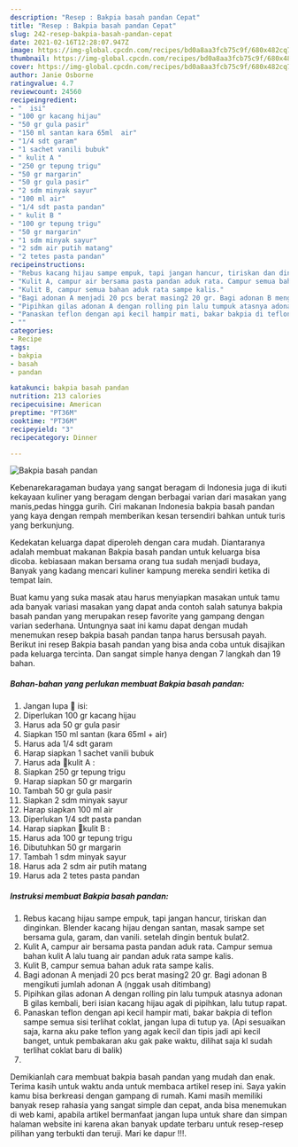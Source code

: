 ```yaml
---
description: "Resep : Bakpia basah pandan Cepat"
title: "Resep : Bakpia basah pandan Cepat"
slug: 242-resep-bakpia-basah-pandan-cepat
date: 2021-02-16T12:28:07.947Z
image: https://img-global.cpcdn.com/recipes/bd0a8aa3fcb75c9f/680x482cq70/bakpia-basah-pandan-foto-resep-utama.jpg
thumbnail: https://img-global.cpcdn.com/recipes/bd0a8aa3fcb75c9f/680x482cq70/bakpia-basah-pandan-foto-resep-utama.jpg
cover: https://img-global.cpcdn.com/recipes/bd0a8aa3fcb75c9f/680x482cq70/bakpia-basah-pandan-foto-resep-utama.jpg
author: Janie Osborne
ratingvalue: 4.7
reviewcount: 24560
recipeingredient:
- "  isi"
- "100 gr kacang hijau"
- "50 gr gula pasir"
- "150 ml santan kara 65ml  air"
- "1/4 sdt garam"
- "1 sachet vanili bubuk"
- " kulit A "
- "250 gr tepung trigu"
- "50 gr margarin"
- "50 gr gula pasir"
- "2 sdm minyak sayur"
- "100 ml air"
- "1/4 sdt pasta pandan"
- " kulit B "
- "100 gr tepung trigu"
- "50 gr margarin"
- "1 sdm minyak sayur"
- "2 sdm air putih matang"
- "2 tetes pasta pandan"
recipeinstructions:
- "Rebus kacang hijau sampe empuk, tapi jangan hancur, tiriskan dan dinginkan. Blender kacang hijau dengan santan, masak sampe set bersama gula, garam, dan vanili. setelah dingin bentuk bulat2."
- "Kulit A, campur air bersama pasta pandan aduk rata. Campur semua bahan kulit A lalu tuang air pandan aduk rata sampe kalis."
- "Kulit B, campur semua bahan aduk rata sampe kalis."
- "Bagi adonan A menjadi 20 pcs berat masing2 20 gr. Bagi adonan B mengikuti jumlah adonan A (nggak usah ditimbang)"
- "Pipihkan gilas adonan A dengan rolling pin lalu tumpuk atasnya adonan B gilas kembali, beri isian kacang hijau agak di pipihkan, lalu tutup rapat."
- "Panaskan teflon dengan api kecil hampir mati, bakar bakpia di teflon sampe semua sisi terlihat coklat, jangan lupa di tutup ya. (Api sesuaikan saja, karna aku pake teflon yang agak kecil dan tipis jadi api kecil banget, untuk pembakaran aku gak pake waktu, dilihat saja kl sudah terlihat coklat baru di balik)"
- ""
categories:
- Recipe
tags:
- bakpia
- basah
- pandan

katakunci: bakpia basah pandan 
nutrition: 213 calories
recipecuisine: American
preptime: "PT36M"
cooktime: "PT36M"
recipeyield: "3"
recipecategory: Dinner

---
```



![Bakpia basah pandan](https://img-global.cpcdn.com/recipes/bd0a8aa3fcb75c9f/680x482cq70/bakpia-basah-pandan-foto-resep-utama.jpg)

Kebenarekaragaman budaya yang sangat beragam di Indonesia juga di ikuti kekayaan kuliner yang beragam dengan berbagai varian dari masakan yang manis,pedas hingga gurih. Ciri makanan Indonesia bakpia basah pandan yang kaya dengan rempah memberikan kesan tersendiri bahkan untuk turis yang berkunjung.


Kedekatan keluarga dapat diperoleh dengan cara mudah. Diantaranya adalah membuat makanan Bakpia basah pandan untuk keluarga bisa dicoba. kebiasaan makan bersama orang tua sudah menjadi budaya, Banyak yang kadang mencari kuliner kampung mereka sendiri ketika di tempat lain.



Buat kamu yang suka masak atau harus menyiapkan masakan untuk tamu ada banyak variasi masakan yang dapat anda contoh salah satunya bakpia basah pandan yang merupakan resep favorite yang gampang dengan varian sederhana. Untungnya saat ini kamu dapat dengan mudah menemukan resep bakpia basah pandan tanpa harus bersusah payah.
Berikut ini resep Bakpia basah pandan yang bisa anda coba untuk disajikan pada keluarga tercinta. Dan sangat simple hanya dengan 7 langkah dan 19 bahan.


<!--inarticleads1-->

##### Bahan-bahan yang perlukan membuat Bakpia basah pandan:

1. Jangan lupa  📍 isi:
1. Diperlukan 100 gr kacang hijau
1. Harus ada 50 gr gula pasir
1. Siapkan 150 ml santan (kara 65ml + air)
1. Harus ada 1/4 sdt garam
1. Harap siapkan 1 sachet vanili bubuk
1. Harus ada  📍kulit A :
1. Siapkan 250 gr tepung trigu
1. Harap siapkan 50 gr margarin
1. Tambah 50 gr gula pasir
1. Siapkan 2 sdm minyak sayur
1. Harap siapkan 100 ml air
1. Diperlukan 1/4 sdt pasta pandan
1. Harap siapkan  📍kulit B :
1. Harus ada 100 gr tepung trigu
1. Dibutuhkan 50 gr margarin
1. Tambah 1 sdm minyak sayur
1. Harus ada 2 sdm air putih matang
1. Harus ada 2 tetes pasta pandan




<!--inarticleads2-->

##### Instruksi membuat  Bakpia basah pandan:

1. Rebus kacang hijau sampe empuk, tapi jangan hancur, tiriskan dan dinginkan. Blender kacang hijau dengan santan, masak sampe set bersama gula, garam, dan vanili. setelah dingin bentuk bulat2.
1. Kulit A, campur air bersama pasta pandan aduk rata. Campur semua bahan kulit A lalu tuang air pandan aduk rata sampe kalis.
1. Kulit B, campur semua bahan aduk rata sampe kalis.
1. Bagi adonan A menjadi 20 pcs berat masing2 20 gr. Bagi adonan B mengikuti jumlah adonan A (nggak usah ditimbang)
1. Pipihkan gilas adonan A dengan rolling pin lalu tumpuk atasnya adonan B gilas kembali, beri isian kacang hijau agak di pipihkan, lalu tutup rapat.
1. Panaskan teflon dengan api kecil hampir mati, bakar bakpia di teflon sampe semua sisi terlihat coklat, jangan lupa di tutup ya. (Api sesuaikan saja, karna aku pake teflon yang agak kecil dan tipis jadi api kecil banget, untuk pembakaran aku gak pake waktu, dilihat saja kl sudah terlihat coklat baru di balik)
1. 




Demikianlah cara membuat bakpia basah pandan yang mudah dan enak. Terima kasih untuk waktu anda untuk membaca artikel resep ini. Saya yakin kamu bisa berkreasi dengan gampang di rumah. Kami masih memiliki banyak resep rahasia yang sangat simple dan cepat, anda bisa menemukan di web kami, apabila artikel bermanfaat jangan lupa untuk share dan simpan halaman website ini karena akan banyak update terbaru untuk resep-resep pilihan yang terbukti dan teruji. Mari ke dapur !!!. 
